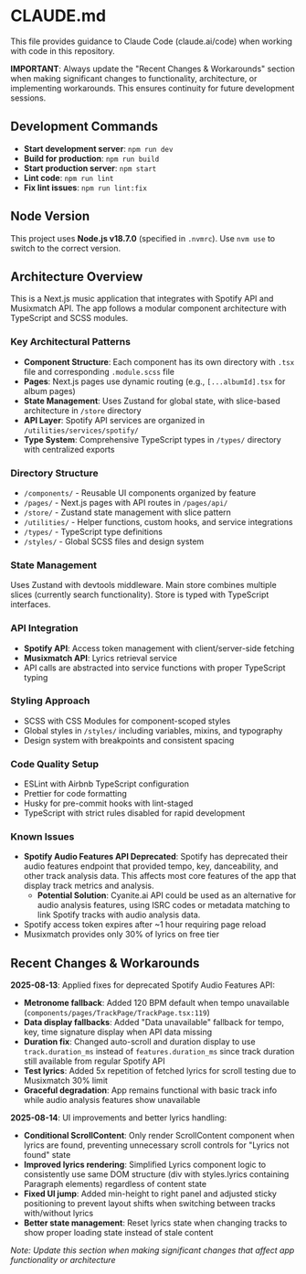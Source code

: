 # CLAUDE.md

This file provides guidance to Claude Code (claude.ai/code) when working with code in this repository.

**IMPORTANT**: Always update the "Recent Changes & Workarounds" section when making significant changes to functionality, architecture, or implementing workarounds. This ensures continuity for future development sessions.

## Development Commands

- **Start development server**: `npm run dev`
- **Build for production**: `npm run build`
- **Start production server**: `npm start`
- **Lint code**: `npm run lint`
- **Fix lint issues**: `npm run lint:fix`

## Node Version

This project uses **Node.js v18.7.0** (specified in `.nvmrc`). Use `nvm use` to switch to the correct version.

## Architecture Overview

This is a Next.js music application that integrates with Spotify API and Musixmatch API. The app follows a modular component architecture with TypeScript and SCSS modules.

### Key Architectural Patterns

- **Component Structure**: Each component has its own directory with `.tsx` file and corresponding `.module.scss` file
- **Pages**: Next.js pages use dynamic routing (e.g., `[...albumId].tsx` for album pages)
- **State Management**: Uses Zustand for global state, with slice-based architecture in `/store` directory
- **API Layer**: Spotify API services are organized in `/utilities/services/spotify/`
- **Type System**: Comprehensive TypeScript types in `/types/` directory with centralized exports

### Directory Structure

- `/components/` - Reusable UI components organized by feature
- `/pages/` - Next.js pages with API routes in `/pages/api/`
- `/store/` - Zustand state management with slice pattern
- `/utilities/` - Helper functions, custom hooks, and service integrations
- `/types/` - TypeScript type definitions
- `/styles/` - Global SCSS files and design system

### State Management

Uses Zustand with devtools middleware. Main store combines multiple slices (currently search functionality). Store is typed with TypeScript interfaces.

### API Integration

- **Spotify API**: Access token management with client/server-side fetching
- **Musixmatch API**: Lyrics retrieval service
- API calls are abstracted into service functions with proper TypeScript typing

### Styling Approach

- SCSS with CSS Modules for component-scoped styles
- Global styles in `/styles/` including variables, mixins, and typography
- Design system with breakpoints and consistent spacing

### Code Quality Setup

- ESLint with Airbnb TypeScript configuration
- Prettier for code formatting
- Husky for pre-commit hooks with lint-staged
- TypeScript with strict rules disabled for rapid development

### Known Issues

- **Spotify Audio Features API Deprecated**: Spotify has deprecated their audio features endpoint that provided tempo, key, danceability, and other track analysis data. This affects most core features of the app that display track metrics and analysis.
  - **Potential Solution**: Cyanite.ai API could be used as an alternative for audio analysis features, using ISRC codes or metadata matching to link Spotify tracks with audio analysis data.
- Spotify access token expires after ~1 hour requiring page reload
- Musixmatch provides only 30% of lyrics on free tier

## Recent Changes & Workarounds

**2025-08-13**: Applied fixes for deprecated Spotify Audio Features API:
- **Metronome fallback**: Added 120 BPM default when tempo unavailable (`components/pages/TrackPage/TrackPage.tsx:119`)
- **Data display fallbacks**: Added "Data unavailable" fallback for tempo, key, time signature display when API data missing
- **Duration fix**: Changed auto-scroll and duration display to use `track.duration_ms` instead of `features.duration_ms` since track duration still available from regular Spotify API
- **Test lyrics**: Added 5x repetition of fetched lyrics for scroll testing due to Musixmatch 30% limit
- **Graceful degradation**: App remains functional with basic track info while audio analysis features show unavailable

**2025-08-14**: UI improvements and better lyrics handling:
- **Conditional ScrollContent**: Only render ScrollContent component when lyrics are found, preventing unnecessary scroll controls for "Lyrics not found" state
- **Improved lyrics rendering**: Simplified Lyrics component logic to consistently use same DOM structure (div with styles.lyrics containing Paragraph elements) regardless of content state
- **Fixed UI jump**: Added min-height to right panel and adjusted sticky positioning to prevent layout shifts when switching between tracks with/without lyrics
- **Better state management**: Reset lyrics state when changing tracks to show proper loading state instead of stale content

*Note: Update this section when making significant changes that affect app functionality or architecture*
